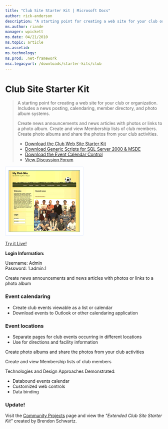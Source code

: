 ```yaml
---
title: "Club Site Starter Kit | Microsoft Docs"
author: rick-anderson
description: "A starting point for creating a web site for your club or organization. Includes a news posting, calendaring, member directory, and photo album systems. Crea..."
ms.author: riande
manager: wpickett
ms.date: 04/21/2010
ms.topic: article
ms.assetid: 
ms.technology: 
ms.prod: .net-framework
msc.legacyurl: /downloads/starter-kits/club
---
```

Club Site Starter Kit
====================
> A starting point for creating a web site for your club or organization. Includes a news posting, calendaring, member directory, and photo album systems.
> 
> Create news announcements and news articles with photos or links to a photo album. Create and view Membership lists of club members. Create photo albums and share the photos from your club activities.
> 
> - [Download the Club Web Site Starter Kit](https://msdn.microsoft.com/en-us/cc533487.aspx)
> - [Download Generic Scripts for SQL Server 2000 &amp; MSDE](https://www.microsoft.com/downloads/details.aspx?FamilyId=0DD83A11-6980-4951-A192-DA6EACC6A19E&amp;displaylang=en)
> - [Download the Event Calendar Control](club/_static/eventcalendar1.zip)
> - [View Discussion Forum](https://forums.asp.net/1004.aspx/1?Club+Web+Site+Starter+Kit)


![Club Web Site](club/_static/image1.png)

[Try it Live!](https://starterkits.asp.net/Club/)

**Login Information:** 

Username: Admin  
Password: 1.admin.1


Create news announcements and news articles with photos or links to a photo album

### Event calendaring

- Create club events viewable as a list or calendar
- Download events to Outlook or other calendaring application

### Event locations

- Separate pages for club events occurring in different locations
- Use for directions and facility information

Create photo albums and share the photos from your club activities

Create and view Membership lists of club members

Technologies and Design Approaches Demonstrated:

- Databound events calendar
- Customized web controls
- Data binding

### Update!

Visit the [Community Projects](https://www.asp.net/web-forms/open-source) page and view the *"Extended Club Site Starter Kit"* created by Brendon Schwartz.